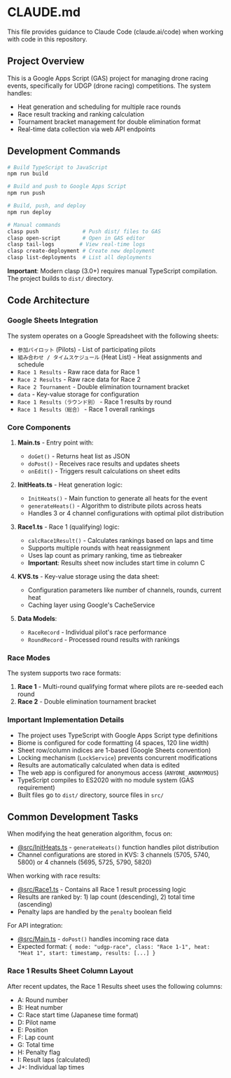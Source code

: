 # CLAUDE.md

This file provides guidance to Claude Code (claude.ai/code) when working with code in this repository.

## Project Overview

This is a Google Apps Script (GAS) project for managing drone racing events, specifically for UDGP (drone racing) competitions. The system handles:
- Heat generation and scheduling for multiple race rounds
- Race result tracking and ranking calculation
- Tournament bracket management for double elimination format
- Real-time data collection via web API endpoints

## Development Commands

```bash
# Build TypeScript to JavaScript
npm run build

# Build and push to Google Apps Script
npm run push

# Build, push, and deploy
npm run deploy

# Manual commands
clasp push              # Push dist/ files to GAS
clasp open-script       # Open in GAS editor
clasp tail-logs        # View real-time logs
clasp create-deployment # Create new deployment
clasp list-deployments  # List all deployments
```

**Important**: Modern clasp (3.0+) requires manual TypeScript compilation. The project builds to `dist/` directory.

## Code Architecture

### Google Sheets Integration
The system operates on a Google Spreadsheet with the following sheets:
- `参加パイロット` (Pilots) - List of participating pilots
- `組み合わせ / タイムスケジュール` (Heat List) - Heat assignments and schedule
- `Race 1 Results` - Raw race data for Race 1
- `Race 2 Results` - Raw race data for Race 2  
- `Race 2 Tournament` - Double elimination tournament bracket
- `data` - Key-value storage for configuration
- `Race 1 Results（ラウンド別）` - Race 1 results by round
- `Race 1 Results（総合）` - Race 1 overall rankings

### Core Components

1. **Main.ts** - Entry point with:
   - `doGet()` - Returns heat list as JSON
   - `doPost()` - Receives race results and updates sheets
   - `onEdit()` - Triggers result calculations on sheet edits

2. **InitHeats.ts** - Heat generation logic:
   - `InitHeats()` - Main function to generate all heats for the event
   - `generateHeats()` - Algorithm to distribute pilots across heats
   - Handles 3 or 4 channel configurations with optimal pilot distribution

3. **Race1.ts** - Race 1 (qualifying) logic:
   - `calcRace1Result()` - Calculates rankings based on laps and time
   - Supports multiple rounds with heat reassignment
   - Uses lap count as primary ranking, time as tiebreaker
   - **Important**: Results sheet now includes start time in column C

4. **KVS.ts** - Key-value storage using the data sheet:
   - Configuration parameters like number of channels, rounds, current heat
   - Caching layer using Google's CacheService

5. **Data Models**:
   - `RaceRecord` - Individual pilot's race performance
   - `RoundRecord` - Processed round results with rankings

### Race Modes

The system supports two race formats:
1. **Race 1** - Multi-round qualifying format where pilots are re-seeded each round
2. **Race 2** - Double elimination tournament bracket

### Important Implementation Details

- The project uses TypeScript with Google Apps Script type definitions
- Biome is configured for code formatting (4 spaces, 120 line width)
- Sheet row/column indices are 1-based (Google Sheets convention)
- Locking mechanism (`LockService`) prevents concurrent modifications
- Results are automatically calculated when data is edited
- The web app is configured for anonymous access (`ANYONE_ANONYMOUS`)
- TypeScript compiles to ES2020 with no module system (GAS requirement)
- Built files go to `dist/` directory, source files in `src/`

## Common Development Tasks

When modifying the heat generation algorithm, focus on:
- [@src/InitHeats.ts](src/InitHeats.ts) - `generateHeats()` function handles pilot distribution
- Channel configurations are stored in KVS: 3 channels (5705, 5740, 5800) or 4 channels (5695, 5725, 5790, 5820)

When working with race results:
- [@src/Race1.ts](src/Race1.ts) - Contains all Race 1 result processing logic
- Results are ranked by: 1) lap count (descending), 2) total time (ascending)
- Penalty laps are handled by the `penalty` boolean field

For API integration:
- [@src/Main.ts](src/Main.ts) - `doPost()` handles incoming race data
- Expected format: `{ mode: "udgp-race", class: "Race 1-1", heat: "Heat 1", start: timestamp, results: [...] }`

### Race 1 Results Sheet Column Layout

After recent updates, the Race 1 Results sheet uses the following columns:
- A: Round number
- B: Heat number  
- C: Race start time (Japanese time format)
- D: Pilot name
- E: Position
- F: Lap count
- G: Total time
- H: Penalty flag
- I: Result laps (calculated)
- J+: Individual lap times